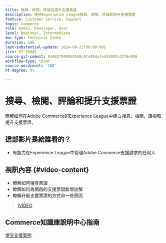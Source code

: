 ```yaml
---
title: 搜尋、檢閱、評論及提升支援票證
description: 使用Experience League搜尋、檢閱、評論和提升支援票證
feature: Customer Service, Support
topic: Commerce
role: Admin, Developer, User
level: Beginner, Intermediate
doc-type: Technical Video
duration: 186
last-substantial-update: 2024-08-23T00:00:00Z
jira: KT-16049
source-git-commit: 8a90379998b5540c9fe88dafed14002cd276e926
workflow-type: tm+mt
source-wordcount: '108'
ht-degree: 0%

---
```



# 搜尋、檢閱、評論和提升支援票證

瞭解如何在Adobe Commerce的Experience League中建立搜尋、檢閱、讚揚和提升支援票證。

## 這部影片是給誰看的？

* 有能力在Experience League中管理Adobe Commerce支援請求的任何人

## 視訊內容 {#video-content}

* 瞭解如何搜尋票證
* 瞭解如何為開啟的支援票證新增註解
* 瞭解升級支援票證的方式和一些原因

>[!VIDEO](https://video.tv.adobe.com/v/3433076?learn=on)

## Commerce知識庫說明中心指南

[提交支援案例](https://experienceleague.adobe.com/en/docs/commerce-knowledge-base/kb/help-center-guide/magento-help-center-user-guide#support-case)
